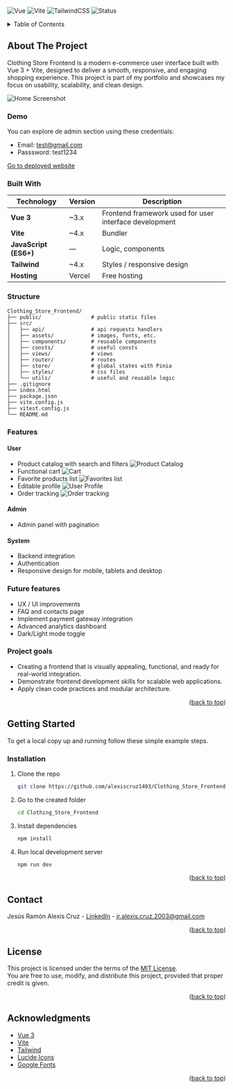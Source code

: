 <a id="readme-top"></a>
![Vue](https://img.shields.io/badge/Vue-3.x-42b883?logo=vue.js)
![Vite](https://img.shields.io/badge/Vite-4.x-646CFF?logo=vite&logoColor=white)
![TailwindCSS](https://img.shields.io/badge/Tailwind-3.x-38bdf8?logo=tailwindcss)
![Status](https://img.shields.io/badge/status-deployed-success)

<!-- TABLE PF CONTENTS -->
<details>
  <summary>Table of Contents</summary>
  <ol>
    <li>
      <a href="#about-the-project">About The Project</a>
      <ul>
        <li><a href="#demo">Demo</a></li>
        <li><a href="#built-with">Built With</a></li>
        <li><a href="#features">Features</a></li>
        <li><a href="#future-features">Future features</a></li>
        <li><a href="#project-goals">Project goals</a></li>
      </ul>
    </li>
    <li>
      <a href="#getting-started">Getting Started</a>
      <ul>
        <li><a href="#installation">Installation</a></li>
      </ul>
    </li>
    <li><a href="#contact">Contact</a></li>
    <li><a href="#acknowledgments">Acknowledgments</a></li>
  </ol>
</details>

## About The Project

Clothing Store Frontend is a modern e-commerce user interface built with Vue 3 + Vite, designed to deliver a smooth, responsive, and engaging shopping experience.
This project is part of my portfolio and showcases my focus on usability, scalability, and clean design.

![Home Screenshot](./docs/home.png)

### Demo

You can explore de admin section using these credentials:
* Email: test@gmail.com
* Passsword: test1234

[Go to deployed website](https://clothing-store-frontend-mocha.vercel.app)

### Built With

| Technology | Version | Description |
|------------|---------|-------------|
| **Vue 3** | ~3.x | Frontend framework used for user interface development |
| **Vite** | ~4.x | Bundler |
| **JavaScript (ES6+)** | — | Logic, components |
| **Tailwind** | ~4.x | Styles / responsive design |
| **Hosting** | Vercel | Free hosting |

### Structure

```text
Clothing_Store_Frontend/
├── public/                # public static files
├── src/
│   ├── api/               # api requests handlers
│   ├── assets/            # images, fonts, etc.
│   ├── components/        # reusable components
│   ├── consts/            # useful consts 
│   ├── views/             # views
│   ├── router/            # routes
│   ├── store/             # global states with Pinia
│   ├── styles/            # css files
│   └── utils/             # useful and reusable logic
├── .gitignore
├── index.html
├── package.json
├── vite.config.js
├── vitest.config.js
└── README.md
```
### Features

#### User

* Product catalog with search and filters
![Product Catalog](./docs/products.png)
* Functional cart
![Cart](./docs/cart.png)
* Favorite products list
![Favorites list](./docs/favorites.png)
* Editable profile
![User Profile](./docs/profile.png)
* Order tracking
![Order tracking](./docs/order-tracking.png)

#### Admin

* Admin panel with pagination

#### System

* Backend integration
* Authentication
* Responsive design for mobile, tablets and desktop

### Future features

* UX / UI improvements
* FAQ and contacts page
* Implement payment gateway integration
* Advanced analytics dashboard
* Dark/Light mode toggle

### Project goals

* Creating a frontend that is visually appealing, functional, and ready for real-world integration.
* Demonstrate frontend development skills for scalable web applications.
* Apply clean code practices and modular architecture.

<p align="right">(<a href="#readme-top">back to top</a>)</p>

<!-- GETTING STARTED -->
## Getting Started
To get a local copy up and running follow these simple example steps.

### Installation

1. Clone the repo
   ```sh
   git clone https://github.com/alexiscruz1403/Clothing_Store_Frontend.git
   ```
2. Go to the created folder
   ```sh
   cd Clothing_Store_Frontend
   ```
3. Install dependencies
   ```sh
   npm install
   ```
4. Run local development server
   ```sh
   npm run dev
   ```
<p align="right">(<a href="#readme-top">back to top</a>)</p>

<!-- CONTACT -->
## Contact

Jesús Ramón Alexis Cruz - [LinkedIn](www.linkedin.com/in/jr-alexis-cruz) - jr.alexis.cruz.2003@gmail.com

<p align="right">(<a href="#readme-top">back to top</a>)</p>

## License 

This project is licensed under the terms of the [MIT License](./LICENSE).  
You are free to use, modify, and distribute this project, provided that proper credit is given.

<p align="right">(<a href="#readme-top">back to top</a>)</p>

<!-- ACKNOWLEDGMENTS -->
## Acknowledgments

* [Vue 3](https://vuejs.org/)
* [Vite](https://vitejs.dev)
* [Tailwind](https://tailwindcss.com/)
* [Lucide Icons](https://lucide.dev/icons/)
* [Google Fonts](https://fonts.google.com/)

<p align="right">(<a href="#readme-top">back to top</a>)</p>
